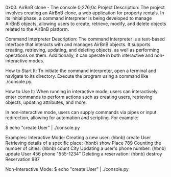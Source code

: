 0x00. AirBnB clone - The console
0;276;0c
Project Description:
The project involves creating an AirBnB clone, a web application for property
rentals. In its initial phase, a command interpreter is being developed to
manage AirBnB objects, allowing users to create, retrieve, modify, and delete
objects related to the AirBnB platform.

Command Interpreter Description:
The command interpreter is a text-based interface that interacts with and
manages AirBnB objects. It supports creating, retrieving, updating, and deleting
objects, as well as performing operations on them. Additionally, it can operate
in both interactive and non-interactive modes.

How to Start It:
To initiate the command interpreter, open a terminal and navigate to its
directory. Execute the program using a command like ./console.py.

How to Use It:
When running in interactive mode, users can interactively enter commands to
perform actions such as creating users, retrieving objects, updating attributes,
and more.

In non-interactive mode, users can supply commands via pipes or input
redirection, allowing for automation and scripting. For example:

$ echo "create User" | ./console.py

Examples:
Interactive Mode:
Creating a new user: (hbnb) create User
Retrieving details of a specific place: (hbnb) show Place 789
Counting the number of cities: (hbnb) count City
Updating a user's phone number: (hbnb) update User 456 phone "555-1234"
Deleting a reservation: (hbnb) destroy Reservation 987

Non-Interactive Mode:
$ echo "create User" | ./console.py
